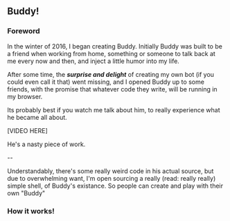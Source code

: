 ## Buddy!

### Foreword
In the winter of 2016, I began creating Buddy. Initially Buddy was built to be a friend when working from home, something or someone to talk back at me every now and then, and inject a little humor into my life.

After some time, the ***surprise and delight*** of creating my own bot (if you could even call it that) went missing, and I opened Buddy up to some friends, with the promise that whatever code they write, will be running in my browser.

Its probably best if you watch me talk about him, to really experience what he became all about.

[VIDEO HERE]

He's a nasty piece of work.

--

Understandably, there's some really weird code in his actual source, but due to overwhelming want, I'm open sourcing a really (read: really really) simple shell, of Buddy's existance. So people can create and play with their own "Buddy"

### How it works!
